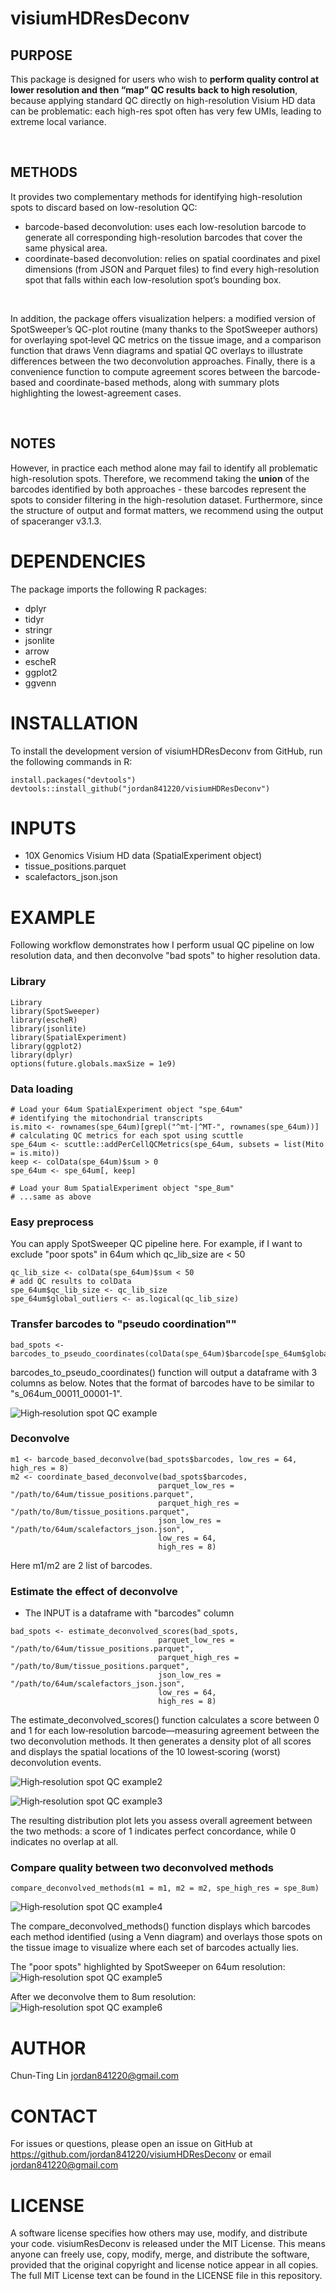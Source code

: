 # visiumHDResDeconv

## PURPOSE
This package is designed for users who wish to **perform quality control at lower resolution and then “map” QC results back to high resolution**, because applying standard QC directly on high-resolution Visium HD data can be problematic: each high-res spot often has very few UMIs, leading to extreme local variance. 

<br>

## METHODS
It provides two complementary methods for identifying high-resolution spots to discard based on low-resolution QC:
- barcode-based deconvolution: uses each low-resolution barcode to generate all corresponding high-resolution barcodes that cover the same physical area.
- coordinate-based deconvolution: relies on spatial coordinates and pixel dimensions (from JSON and Parquet files) to find every high-resolution spot that falls within each low-resolution spot’s bounding box. 

<br>

In addition, the package offers visualization helpers: a modified version of SpotSweeper’s QC-plot routine (many thanks to the SpotSweeper authors) for overlaying spot‐level QC metrics on the tissue image, and a comparison function that draws Venn diagrams and spatial QC overlays to illustrate differences between the two deconvolution approaches. Finally, there is a convenience function to compute agreement scores between the barcode-based and coordinate-based methods, along with summary plots highlighting the lowest-agreement cases.

<br>

## NOTES
However, in practice each method alone may fail to identify all problematic high-resolution spots. Therefore, we recommend taking the **union** of the barcodes identified by both approaches - these barcodes represent the spots to consider filtering in the high-resolution dataset. Furthermore, since the structure of output and format matters, we recommend using the output of spaceranger v3.1.3.

# DEPENDENCIES
The package imports the following R packages:
- dplyr
- tidyr
- stringr
- jsonlite
- arrow
- escheR
- ggplot2
- ggvenn

# INSTALLATION
To install the development version of visiumHDResDeconv from GitHub, run the following commands in R:
```
install.packages("devtools")
devtools::install_github("jordan841220/visiumHDResDeconv")
```

# INPUTS
- 10X Genomics Visium HD data (SpatialExperiment object)
- tissue_positions.parquet
- scalefactors_json.json


# EXAMPLE
Following workflow demonstrates how I perform usual QC pipeline on low resolution data, and then deconvolve "bad spots" to higher resolution data.

### Library
```
Library
library(SpotSweeper)
library(escheR)
library(jsonlite)
library(SpatialExperiment)
library(ggplot2)
library(dplyr)
options(future.globals.maxSize = 1e9)
```

### Data loading
```
# Load your 64um SpatialExperiment object "spe_64um"
# identifying the mitochondrial transcripts
is.mito <- rownames(spe_64um)[grepl("^mt-|^MT-", rownames(spe_64um))]
# calculating QC metrics for each spot using scuttle
spe_64um <- scuttle::addPerCellQCMetrics(spe_64um, subsets = list(Mito = is.mito))
keep <- colData(spe_64um)$sum > 0
spe_64um <- spe_64um[, keep]

# Load your 8um SpatialExperiment object "spe_8um"
# ...same as above
```
### Easy preprocess
You can apply SpotSweeper QC pipeline here. For example, if I want to exclude "poor spots" in 64um which qc_lib_size are < 50
```
qc_lib_size <- colData(spe_64um)$sum < 50
# add QC results to colData
spe_64um$qc_lib_size <- qc_lib_size
spe_64um$global_outliers <- as.logical(qc_lib_size) 
```

### Transfer barcodes to "pseudo coordination""
```
bad_spots <- barcodes_to_pseudo_coordinates(colData(spe_64um)$barcode[spe_64um$global_outliers])
```
barcodes_to_pseudo_coordinates() function will output a dataframe with 3 columns as below. Notes that the format of barcodes have to be similar to "s_064um_00011_00001-1".

![High‐resolution spot QC example](man/figures/barcodes_to_pseudo_coordinates_example.png)


### Deconvolve
```
m1 <- barcode_based_deconvolve(bad_spots$barcodes, low_res = 64, high_res = 8)
m2 <- coordinate_based_deconvolve(bad_spots$barcodes, 
                                 parquet_low_res = "/path/to/64um/tissue_positions.parquet",
                                 parquet_high_res = "/path/to/8um/tissue_positions.parquet",
                                 json_low_res = "/path/to/64um/scalefactors_json.json",
                                 low_res = 64, 
                                 high_res = 8)
```
Here m1/m2 are 2 list of barcodes.


### Estimate the effect of deconvolve
- The INPUT is a dataframe with "barcodes" column
```
bad_spots <- estimate_deconvolved_scores(bad_spots, 
                                 parquet_low_res = "/path/to/64um/tissue_positions.parquet",
                                 parquet_high_res = "/path/to/8um/tissue_positions.parquet",
                                 json_low_res = "/path/to/64um/scalefactors_json.json",
                                 low_res = 64, 
                                 high_res = 8)
```
The estimate_deconvolved_scores() function calculates a score between 0 and 1 for each low‐resolution barcode—measuring agreement between the two deconvolution methods. It then generates a density plot of all scores and displays the spatial locations of the 10 lowest‐scoring (worst) deconvolution events.

![High‐resolution spot QC example2](man/figures/estimate_deconvolved_scores_example1.png)

![High‐resolution spot QC example3](man/figures/estimate_deconvolved_scores_example2.png)

The resulting distribution plot lets you assess overall agreement between the two methods: a score of 1 indicates perfect concordance, while 0 indicates no overlap at all.



### Compare quality between two deconvolved methods
```
compare_deconvolved_methods(m1 = m1, m2 = m2, spe_high_res = spe_8um)
```
![High‐resolution spot QC example4](man/figures/compare_deconvolved_methods_example1.png)

The compare_deconvolved_methods() function displays which barcodes each method identified (using a Venn diagram) and overlays those spots on the tissue image to visualize where each set of barcodes actually lies.
<br>

The "poor spots" highlighted by SpotSweeper on 64um resolution:
![High‐resolution spot QC example5](man/figures/compare_deconvolved_methods_example2.png)

After we deconvolve them to 8um resolution:
![High‐resolution spot QC example6](man/figures/compare_deconvolved_methods_example3.png)


# AUTHOR
Chun‐Ting Lin jordan841220@gmail.com

# CONTACT
For issues or questions, please open an issue on GitHub at https://github.com/jordan841220/visiumHDResDeconv or email jordan841220@gmail.com


# LICENSE
A software license specifies how others may use, modify, and distribute your code. visiumResDeconv is released under the MIT License. This means anyone can freely use, copy, modify, merge, and distribute the software, provided that the original copyright and license notice appear in all copies. The full MIT License text can be found in the LICENSE file in this repository.

